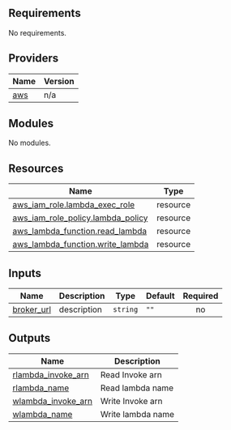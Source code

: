 <!-- BEGIN_TF_DOCS -->
## Requirements

No requirements.

## Providers

| Name | Version |
|------|---------|
| <a name="provider_aws"></a> [aws](#provider\_aws) | n/a |

## Modules

No modules.

## Resources

| Name | Type |
|------|------|
| [aws_iam_role.lambda_exec_role](https://registry.terraform.io/providers/hashicorp/aws/latest/docs/resources/iam_role) | resource |
| [aws_iam_role_policy.lambda_policy](https://registry.terraform.io/providers/hashicorp/aws/latest/docs/resources/iam_role_policy) | resource |
| [aws_lambda_function.read_lambda](https://registry.terraform.io/providers/hashicorp/aws/latest/docs/resources/lambda_function) | resource |
| [aws_lambda_function.write_lambda](https://registry.terraform.io/providers/hashicorp/aws/latest/docs/resources/lambda_function) | resource |

## Inputs

| Name | Description | Type | Default | Required |
|------|-------------|------|---------|:--------:|
| <a name="input_broker_url"></a> [broker\_url](#input\_broker\_url) | description | `string` | `""` | no |

## Outputs

| Name | Description |
|------|-------------|
| <a name="output_rlambda_invoke_arn"></a> [rlambda\_invoke\_arn](#output\_rlambda\_invoke\_arn) | Read Invoke arn |
| <a name="output_rlambda_name"></a> [rlambda\_name](#output\_rlambda\_name) | Read lambda name |
| <a name="output_wlambda_invoke_arn"></a> [wlambda\_invoke\_arn](#output\_wlambda\_invoke\_arn) | Write Invoke arn |
| <a name="output_wlambda_name"></a> [wlambda\_name](#output\_wlambda\_name) | Write lambda name |
<!-- END_TF_DOCS -->